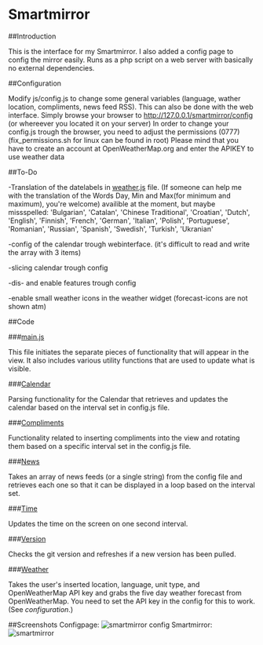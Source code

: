 Smartmirror
===========

##Introduction

This is the interface for my Smartmirror.
I also added a config page to config the mirror easily.
Runs as a php script on a web server with basically no external dependencies.

##Configuration

Modify js/config.js to change some general variables (language, wather location, compliments, news feed RSS).
This can also be done with the web interface. Simply browse your browser to http://127.0.0.1/smartmirror/config (or whereever you located it on your server)
In order to change your config.js trough the browser, you need to adjust the permissions (0777) (fix_permissions.sh for linux can be found in root)
Please mind that you have to create an account at OpenWeatherMap.org and enter the APIKEY to use weather data

##To-Do

-Translation of the datelabels in [weather.js](js/weather/weather.js) file. (If someone can help me with the translation of the Words Day, Min and Max(for minimum and maximum), you're welcome)
availible at the moment, but maybe missspelled: 
'Bulgarian', 'Catalan', 'Chinese Traditional', 'Croatian', 'Dutch', 'English', 'Finnish', 'French', 'German', 'Italian', 'Polish', 'Portuguese', 'Romanian', 'Russian',  'Spanish', 'Swedish', 'Turkish', 'Ukranian'

-config of the calendar trough webinterface. (it's difficult to read and write the array with 3 items)

-slicing calendar trough config

-dis- and enable features trough config

-enable small weather icons in the weather widget (forecast-icons are not shown atm)


##Code

###[main.js](js/main.js)

This file initiates the separate pieces of functionality that will appear in the view.  It also includes various utility functions that are used to update what is visible.

###[Calendar](js/calendar)

Parsing functionality for the Calendar that retrieves and updates the calendar based on the interval set in config.js file. 


###[Compliments](js/compliments)

Functionality related to inserting compliments into the view and rotating them based on a specific interval set in the config.js file.

###[News](js/news)

Takes an array of news feeds (or a single string) from the config file and retrieves each one so that it can be displayed in a loop based on the interval set.

###[Time](js/time)

Updates the time on the screen on one second interval.

###[Version](js/version)

Checks the git version and refreshes if a new version has been pulled.

###[Weather](js/weather)

Takes the user's inserted location, language, unit type, and OpenWeatherMap API key and grabs the five day weather forecast from OpenWeatherMap. You need to set the API key in the config for this to work. (See *configuration*.)


##Screenshots
Configpage:
![smartmirror config](https://cloud.githubusercontent.com/assets/8407566/11643292/247d9d6c-9d43-11e5-9a97-aa2b00c6d168.png)
Smartmirror:
![smartmirror](https://cloud.githubusercontent.com/assets/8407566/11643293/2482e47a-9d43-11e5-9edd-0081c2232a6e.png)

